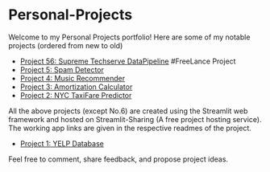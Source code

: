# Personal-Projects

Welcome to my Personal Projects portfolio! Here are some of my notable projects (ordered from new to old)

- [Project 56: Supreme Techserve DataPipeline](https://github.com/sridharstreaks/Supreme-Techserve-Datapipeline) #FreeLance Project
- [Project 5: Spam Detector](https://github.com/sridharstreaks/Spam-Detector)
- [Project 4: Music Recommender](https://github.com/sridharstreaks/Streaks-Music)
- [Project 3: Amortization Calculator](https://github.com/sridharstreaks/Loan_Calculator)
- [Project 2: NYC TaxiFare Predictor](https://github.com/sridharstreaks/NYC_TaxiFare_Prediction)

All the above projects (except No.6) are created using the Streamlit web framework and hosted on Streamlit-Sharing (A free project hosting service). The working app links are given in the respective readmes of the project.

- [Project 1: YELP Database](https://github.com/sridharstreaks/YELP-Dataset)

Feel free to comment, share feedback, and propose project ideas.

